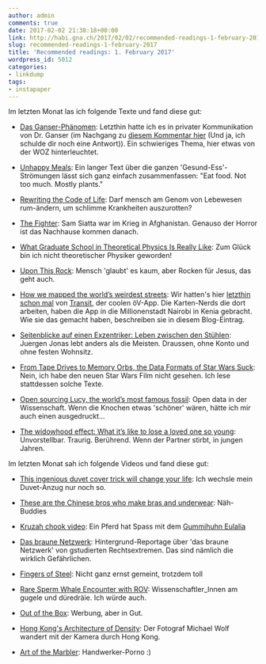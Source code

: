 ```yaml
---
author: admin
comments: true
date: 2017-02-02 21:38:18+00:00
link: http://habi.gna.ch/2017/02/02/recommended-readings-1-february-2017/
slug: recommended-readings-1-february-2017
title: 'Recommended readings: 1. February 2017'
wordpress_id: 5012
categories:
- linkdump
tags:
- instapaper
---
```


Im letzten Monat las ich folgende Texte und fand diese gut:





  * [Das Ganser-Phänomen](https://www.woz.ch/-768a): Letzthin hatte ich es in privater Kommunikation von Dr. Ganser (im Nachgang zu [diesem Kommentar hier](http://habi.gna.ch/2016/12/02/geld-weitergeben/#comment-22525) (Und ja, ich schulde dir noch eine Antwort)). Ein schwieriges Thema, hier etwas von der WOZ hinterleuchtet.


  * [Unhappy Meals](http://michaelpollan.com/articles-archive/unhappy-meals/): Ein langer Text über die ganzen 'Gesund-Ess'-Strömungen lässt sich ganz einfach zusammenfassen: "Eat food. Not too much. Mostly plants."


  * [Rewriting the Code of Life](http://www.newyorker.com/magazine/2017/01/02/rewriting-the-code-of-life): Darf mensch am Genom von Lebewesen rum-ändern, um schlimme Krankheiten auszurotten?


  * [The Fighter](https://www.nytimes.com/2016/12/28/magazine/afghanistan-soldier-ptsd-the-fighter.html): Sam Siatta war im Krieg in Afghanistan. Genauso der Horror ist das Nachhause kommen danach.


  * [What Graduate School in Theoretical Physics Is Really Like](http://nautil.us/issue/43/heroes/what-does-any-of-this-have-to-do-with-physics): Zum Glück bin ich nicht theoretischer Physiker geworden!


  * [Upon This Rock](http://www.gq.com/story/rock-music-jesus): Mensch 'glaubt' es kaum, aber Rocken für Jesus, das geht auch.


  * [How we mapped the world’s weirdest streets](https://medium.com/transit-app/hello-nairobi-cc27bb5a73b7): Wir hatten's hier [letzthin schon mal](http://habi.gna.ch/2016/11/08/recommended-readings-5-november-2016/) von [Transit](https://transitapp.com), der coolen öV-App. Die Karten-Nerds die dort arbeiten, haben die App in die Millionenstadt Nairobi in Kenia gebracht. Wie sie das gemacht haben, beschreiben sie in diesem Blog-Eintrag.


  * [Seitenblicke auf einen Exzentriker: Leben zwischen den Stühlen](http://www.taz.de/!5143758/): Juergen Jonas lebt anders als die Meisten. Draussen, ohne Konto und ohne festen Wohnsitz.


  * [From Tape Drives to Memory Orbs, the Data Formats of Star Wars Suck](http://motherboard.vice.com/read/the-disk-formats-of-star-wars-rogue-one-spoilers/): Nein, ich habe den neuen Star Wars Film nicht gesehen. Ich lese stattdessen solche Texte.


  * [Open sourcing Lucy, the world’s most famous fossil](http://arstechnica.com/science/2017/01/open-sourcing-lucy-the-worlds-most-famous-fossil/): Open data in der Wissenschaft. Wenn die Knochen etwas 'schöner' wären, hätte ich mir auch einen ausgedruckt...


  * [The widowhood effect: What it’s like to lose a loved one so young](http://www.theglobeandmail.com/life/relationships/the-widowhood-effect/article33344335/): Unvorstellbar. Traurig. Berührend. Wenn der Partner stirbt, in jungen Jahren.



Im letzten Monat sah ich folgende Videos und fand diese gut:



  * [This ingenious duvet cover trick will change your life](https://www.youtube.com/watch?v=DRPfudNNd8Y): Ich wechsle mein Duvet-Anzug nur noch so.


  * [These are the Chinese bros who make bras and underwear](http://boingboing.net/2017/01/12/these-are-the-chinese-bros-who.html): Näh-Buddies


  * [Kruzah chook video](https://www.youtube.com/watch?v=F-fluUQApO8): Ein Pferd hat Spass mit dem [Gummihuhn Eulalia](http://fluegzueg.ch/index.php?a=fotoalbum&kat=vor+hundert+Jahren&bildnummer=20)


  * [Das braune Netzwerk](http://www1.wdr.de/mediathek/video/sendungen/die-story/video-das-braune-netzwerk-100.html): Hintergrund-Reportage über 'das braune Netzwerk' von gstudierten Rechtsextremen. Das sind nämlich die wirklich Gefährlichen.


  * [Fingers of Steel](https://vimeo.com/199615452): Nicht ganz ernst gemeint, trotzdem toll


  * [Rare Sperm Whale Encounter with ROV](https://www.youtube.com/watch?v=SkBpummjR5I): Wissenschaftler_Innen am gugele und düredräie. Ich würde auch.


  * [Out of the Box](https://youtu.be/jD8tjhVO1Tc): Werbung, aber in Gut.


  * [Hong Kong's Architecture of Density](https://www.youtube.com/watch?v=odDytLBzTog): Der Fotograf Michael Wolf wandert mit der Kamera durch Hong Kong.


  * [Art of the Marbler](https://www.youtube.com/watch?v=Vyga8VMWXKg): Handwerker-Porno :)


